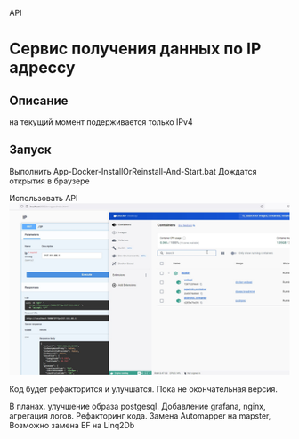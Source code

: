 API 

# Сервис получения данных по IP адрессу

## Описание

на текущий момент подерживается только IPv4 


## Запуск 

Выполнить App-Docker-InstallOrReinstall-And-Start.bat
Дождатся открытия в браузере

Использовать API
![](swagger.jpg)

Код будет рефакторится и улучшатся. Пока не окончательная версия.

В планах. улучшение образа postgesql. Добавление grafana, nginx, агрегация логов.
Рефакторинг кода. Замена Automapper на mapster, Возможно замена EF на Linq2Db
